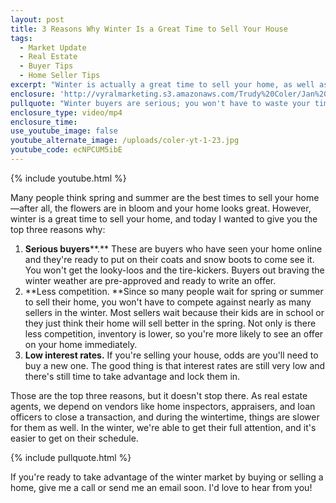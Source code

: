 ```yaml
---
layout: post
title: 3 Reasons Why Winter Is a Great Time to Sell Your House
tags:
  - Market Update
  - Real Estate
  - Buyer Tips
  - Home Seller Tips
excerpt: "Winter is actually a great time to sell your home, as well as today, I've got three reasons why that I wanted to share."
enclosure: 'http://vyralmarketing.s3.amazonaws.com/Trudy%20Coler/Jan%202%20%283%29.mp4'
pullquote: "Winter buyers are serious; you won't have to waste your time with tire-kickers."
enclosure_type: video/mp4
enclosure_time:
use_youtube_image: false
youtube_alternate_image: /uploads/coler-yt-1-23.jpg
youtube_code: ecNPCUM5ibE
---
```



{% include youtube.html %}

Many people think spring and summer are the best times to sell your home—after all, the flowers are in bloom and your home looks great. However, winter is a great time to sell your home, and today I wanted to give you the top three reasons why:

1. **Serious buyers****.** These are buyers who have seen your home online and they're ready to put on their coats and snow boots to come see it. You won't get the looky-loos and the tire-kickers. Buyers out braving the winter weather are pre-approved and ready to write an offer.
2. **Less competition.&nbsp;**Since so many people wait for spring or summer to sell their home, you won't have to compete against nearly as many sellers in the winter. Most sellers wait because their kids are in school or they just think their home will sell better in the spring. Not only is there less competition, inventory is lower, so you're more likely to see an offer on your home immediately.
3. **Low interest rates.**&nbsp;If you're selling your house, odds are you'll need to buy a new one. The good thing is that interest rates are still very low and there's still time to take advantage and lock them in.

Those are the top three reasons, but it doesn't stop there. As real estate agents, we depend on vendors like home inspectors, appraisers, and loan officers to close a transaction, and during the wintertime, things are slower for them as well. In the winter, we're able to get their full attention, and it's easier to get on their schedule.

{% include pullquote.html %}

If you're ready to take advantage of the winter market by buying or selling a home, give me a call or send me an email soon. I'd love to hear from you!